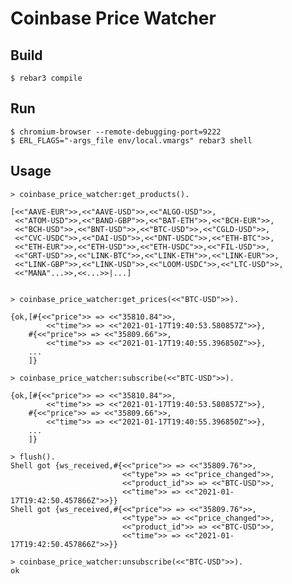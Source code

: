 Coinbase Price Watcher
=====

Build
-----

    $ rebar3 compile

Run
-----
    $ chromium-browser --remote-debugging-port=9222
    $ ERL_FLAGS="-args_file env/local.vmargs" rebar3 shell
    
Usage
-----
    > coinbase_price_watcher:get_products().
    
    [<<"AAVE-EUR">>,<<"AAVE-USD">>,<<"ALGO-USD">>,
     <<"ATOM-USD">>,<<"BAND-GBP">>,<<"BAT-ETH">>,<<"BCH-EUR">>,
     <<"BCH-USD">>,<<"BNT-USD">>,<<"BTC-USD">>,<<"CGLD-USD">>,
     <<"CVC-USDC">>,<<"DAI-USD">>,<<"DNT-USDC">>,<<"ETH-BTC">>,
     <<"ETH-EUR">>,<<"ETH-USD">>,<<"ETH-USDC">>,<<"FIL-USD">>,
     <<"GRT-USD">>,<<"LINK-BTC">>,<<"LINK-ETH">>,<<"LINK-EUR">>,
     <<"LINK-GBP">>,<<"LINK-USD">>,<<"LOOM-USDC">>,<<"LTC-USD">>,
     <<"MANA"...>>,<<...>>|...]

        
    > coinbase_price_watcher:get_prices(<<"BTC-USD">>).
      
    {ok,[#{<<"price">> => <<"35810.84">>,
            <<"time">> => <<"2021-01-17T19:40:53.580857Z">>},
        #{<<"price">> => <<"35809.66">>,
            <<"time">> => <<"2021-01-17T19:40:55.396850Z">>},
        ...
        ]}

    > coinbase_price_watcher:subscribe(<<"BTC-USD">>).

    {ok,[#{<<"price">> => <<"35810.84">>,
            <<"time">> => <<"2021-01-17T19:40:53.580857Z">>},
        #{<<"price">> => <<"35809.66">>,
            <<"time">> => <<"2021-01-17T19:40:55.396850Z">>},
        ...
        ]}
        
    > flush().
    Shell got {ws_received,#{<<"price">> => <<"35809.76">>,
                             <<"type">> => <<"price_changed">>,
                             <<"product_id">> => <<"BTC-USD">>,
                             <<"time">> => <<"2021-01-17T19:42:50.457866Z">>}}
    Shell got {ws_received,#{<<"price">> => <<"35809.76">>,
                             <<"type">> => <<"price_changed">>,
                             <<"product_id">> => <<"BTC-USD">>,
                             <<"time">> => <<"2021-01-17T19:42:50.457866Z">>}}

    > coinbase_price_watcher:unsubscribe(<<"BTC-USD">>).
    ok
